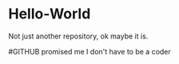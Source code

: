 # Hello-World


Not just another repository, ok maybe it is.

#GITHUB promised me I don't have to be a coder
